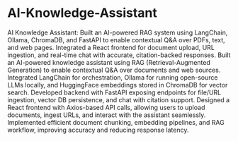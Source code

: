 # AI-Knowledge-Assistant
AI Knowledge Assistant: Built an AI-powered RAG system using LangChain, Ollama, ChromaDB, and FastAPI to enable contextual Q&amp;A over PDFs, text, and web pages. Integrated a React frontend for document upload, URL ingestion, and real-time chat with accurate, citation-backed responses.
Built an AI-powered knowledge assistant using RAG (Retrieval-Augmented Generation) to enable contextual Q&A over documents and web sources.
Integrated LangChain for orchestration, Ollama for running open-source LLMs locally, and HuggingFace embeddings stored in ChromaDB for vector search.
Developed backend with FastAPI exposing endpoints for file/URL ingestion, vector DB persistence, and chat with citation support.
Designed a React frontend with Axios-based API calls, allowing users to upload documents, ingest URLs, and interact with the assistant seamlessly.
Implemented efficient document chunking, embedding pipelines, and RAG workflow, improving accuracy and reducing response latency.
